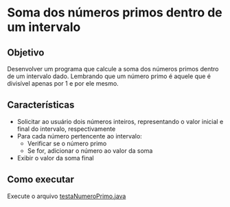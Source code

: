 # Soma dos números primos dentro de um intervalo

## Objetivo

Desenvolver um programa que calcule a soma dos números primos dentro de um intervalo dado. Lembrando que um número primo é aquele que é divisível apenas por 1 e por ele mesmo.

## Características

- Solicitar ao usuário dois números inteiros, representando o valor inicial e final do intervalo, respectivamente
- Para cada número pertencente ao intervalo:
  - Verificar se o número primo
  - Se for, adicionar o número ao valor da soma
- Exibir o valor da soma final

## Como executar

Execute o arquivo [testaNumeroPrimo.java](.\testaNumeroPrimo.java)
